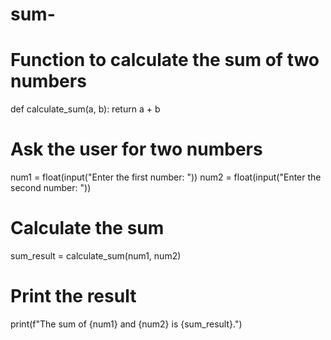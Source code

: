 # sum-
# Function to calculate the sum of two numbers
def calculate_sum(a, b):
    return a + b

# Ask the user for two numbers
num1 = float(input("Enter the first number: "))
num2 = float(input("Enter the second number: "))

# Calculate the sum
sum_result = calculate_sum(num1, num2)

# Print the result
print(f"The sum of {num1} and {num2} is {sum_result}.")
